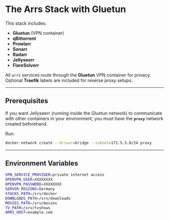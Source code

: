 # The Arrs Stack with Gluetun

This stack includes:

- **Gluetun** (VPN container)
- **qBittorrent**
- **Prowlarr**
- **Sonarr**
- **Radarr**
- **Jellyseerr**
- **FlareSolverr**

All `arrs` services route through the **Gluetun** VPN container for privacy.  
Optional **Traefik** labels are included for reverse proxy setups.

---

## Prerequisites

If you want Jellyseerr (running inside the Gluetun network) to communicate with other containers in your environment, you must have the **`proxy`** network created beforehand.

Run:

```bash
docker network create --driver=bridge --subnet=172.5.5.0/24 proxy
```
---

## Environment Variables
```bash
VPN_SERVICE_PROVIDER=private internet access
OPENVPN_USER=XXXXXXXX
OPENVPN_PASSWORD=XXXXXXXX
SERVER_REGIONS=Germany
STACKS_PATH=/srv/docker
DOWNLOADS_PATH=/srv/downloads
MOVIES_PATH=/srv/movies
TV_PATH=/srv/tvshows
ARRS_HOST=example.com
```
